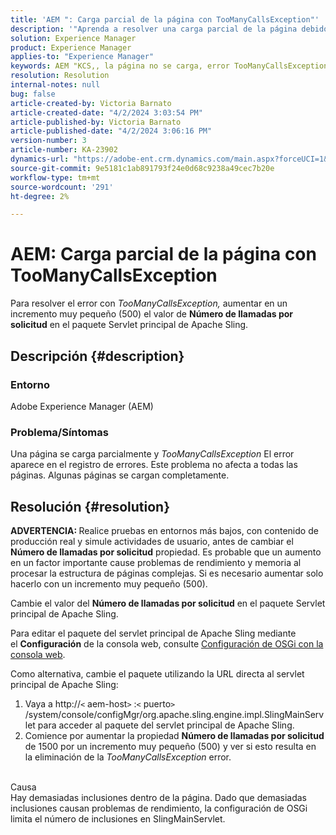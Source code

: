 ```yaml
---
title: 'AEM ": Carga parcial de la página con TooManyCallsException"'
description: '"Aprenda a resolver una carga parcial de la página debido a demasiadas inclusiones dentro de la página".'
solution: Experience Manager
product: Experience Manager
applies-to: "Experience Manager"
keywords: AEM "KCS,, la página no se carga, error TooManyCallsExceptions, TooManyCallsExceptions, Adobe Experience Manager, solución de problemas, Experience Manager"
resolution: Resolution
internal-notes: null
bug: false
article-created-by: Victoria Barnato
article-created-date: "4/2/2024 3:03:54 PM"
article-published-by: Victoria Barnato
article-published-date: "4/2/2024 3:06:16 PM"
version-number: 3
article-number: KA-23902
dynamics-url: "https://adobe-ent.crm.dynamics.com/main.aspx?forceUCI=1&pagetype=entityrecord&etn=knowledgearticle&id=80c71e33-02f1-ee11-904b-6045bd04ed02"
source-git-commit: 9e5181c1ab891793f24e0d68c9238a49cec7b20e
workflow-type: tm+mt
source-wordcount: '291'
ht-degree: 2%

---
```


# AEM: Carga parcial de la página con TooManyCallsException


Para resolver el error con *TooManyCallsException,* aumentar en un incremento muy pequeño (500) el valor de <b>Número de llamadas por solicitud</b> en el paquete Servlet principal de Apache Sling.

## Descripción {#description}


### Entorno

Adobe Experience Manager (AEM)

### Problema/Síntomas

Una página se carga parcialmente y *TooManyCallsException* El error aparece en el registro de errores. Este problema no afecta a todas las páginas. Algunas páginas se cargan completamente.


## Resolución {#resolution}


<b>ADVERTENCIA: </b>Realice pruebas en entornos más bajos, con contenido de producción real y simule actividades de usuario, antes de cambiar el <b>Número de llamadas por solicitud</b> propiedad. Es probable que un aumento en un factor importante cause problemas de rendimiento y memoria al procesar la estructura de páginas complejas. Si es necesario aumentar solo hacerlo con un incremento muy pequeño (500). 

Cambie el valor del <b>Número de llamadas por solicitud</b> en el paquete Servlet principal de Apache Sling.

Para editar el paquete del servlet principal de Apache Sling mediante el <b>Configuración</b> de la consola web, consulte [Configuración de OSGi con la consola web](https://experienceleague.adobe.com/en/docs/experience-manager-65/content/implementing/deploying/configuring/configuring-osgi#osgi-configuration-with-the-web-console).

Como alternativa, cambie el paquete utilizando la URL directa al servlet principal de Apache Sling:

1. Vaya a http://`<` aem-host`>` :`<` puerto`>` /system/console/configMgr/org.apache.sling.engine.impl.SlingMainServlet para acceder al paquete del servlet principal de Apache Sling.
2. Comience por aumentar la propiedad <b>Número de llamadas por solicitud</b> de 1500 por un incremento muy pequeño (500) y ver si esto resulta en la eliminación de la *TooManyCallsException* error.

<br>Causa<br>
Hay demasiadas inclusiones dentro de la página. Dado que demasiadas inclusiones causan problemas de rendimiento, la configuración de OSGi limita el número de inclusiones en SlingMainServlet.
